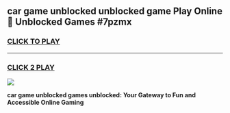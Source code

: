 
## car game unblocked unblocked game Play Online 👋 Unblocked Games #7pzmx
<h3>
<a href="https://premium.freeplayer.one?title=car_game_unblocked&ref=21F">CLICK TO PLAY</a></h3>
<hr>

<h3>
<a href="https://premium.freeplayer.one?title=car_game_unblocked&ref=21F">CLICK 2 PLAY</a>
  
</h3>

<a href="https://premium.freeplayer.one?title=car_game_unblocked&ref=21F/"><img src="https://clearcache.store/games.png"></a>


**car game unblocked games unblocked: Your Gateway to Fun and Accessible Online Gaming**
